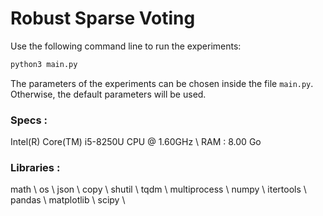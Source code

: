 # Robust Sparse Voting

Use the following command line to run the experiments:

```bash
python3 main.py
```

The parameters of the experiments can be chosen inside the file `main.py`. 
Otherwise, the default parameters will be used.


### Specs :

Intel(R) Core(TM) i5-8250U CPU @ 1.60GHz \\
RAM : 8.00 Go 


### Libraries : 

math \\
os \\
json \\
copy \\
shutil \\
tqdm \\
multiprocess \\
numpy \\
itertools \\
pandas \\
matplotlib \\
scipy \\
